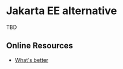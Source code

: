 # Jakarta EE alternative 

TBD 

## Online Resources 

* [What's better](https://dzone.com/articles/spring-boot-or-jakarta-ee-whats-better) 